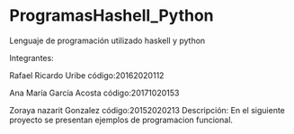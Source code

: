 # ProgramasHashell_Python

Lenguaje de programación utilizado haskell y python

Integrantes:

Rafael Ricardo Uribe código:20162020112

Ana María García Acosta código:20171020153

Zoraya nazarit Gonzalez código:20152020213
Descripción: En el siguiente proyecto se presentan ejemplos de programacion funcional.
